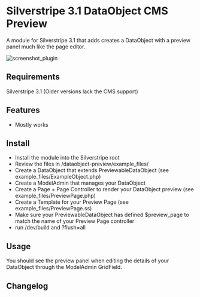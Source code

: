 # Silverstripe 3.1 DataObject CMS Preview

A module for Silverstripe 3.1 that adds creates a DataObject with a preview panel much like the page editor.

![screenshot_plugin](https://cloud.githubusercontent.com/assets/247139/4880517/674f181a-633c-11e4-8bf5-b89c2bebfb84.jpg)

## Requirements

Silverstripe 3.1 (Older versions lack the CMS support)

## Features

- Mostly works

## Install

- Install the module into the Silverstripe root
- Review the files in <site>/dataobject-preview/example_files/
- Create a DataObject that extends PreviewableDataObject (see example_files/ExampleObject.php)
- Create a ModelAdmin that manages your DataObject
- Create a Page + Page Controller to render your DataObject preview (see example_files/PreviewPage.php)
- Create a Template for your Preview Page (see example_files/PreviewPage.ss)
- Make sure your PreviewableDataObject has defined $preview_page to match the name of your Preview Page controller
- run /dev/build and ?flush=all

## Usage

You should see the preview panel when editing the details of your DataObject through the ModelAdmin GridField.

## Changelog

